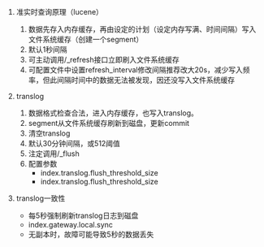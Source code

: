 1. 准实时查询原理（lucene）
   1. 数据先存入内存缓存，再由设定的计划（设定内存写满、时间间隔）写入文件系统缓存（创建一个segment）
   2. 默认1秒间隔
   3. 可主动调用/_refresh接口立即刷入文件系统缓存
   4. 可配置文件中设置refresh_interval修改间隔推荐改大20s，减少写入频率，但此间隔时间中的数据无法被发现，因还没写入文件系统缓存

2. translog
   1. 数据格式检查合法，进入内存缓存，也写入translog。
   2. segment从文件系统缓存刷新到磁盘，更新commit
   3. 清空translog
   4. 默认30分钟间隔，或512阈值
   5. 注定调用/_flush
   6. 配置参数
      + index.translog.flush_threshold_size
      + index.translog.flush_threshold_size

3. translog一致性
   + 每5秒强制刷新translog日志到磁盘
   + index.gateway.local.sync
   + 无副本时，故障可能导致5秒的数据丢失
